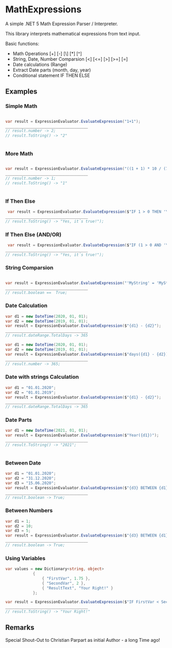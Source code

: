 # MathExpressions
A simple .NET 5 Math Expression Parser / Interpreter.

This library interprets mathematical expressions from text input. 

Basic functions:

- Math Operations [+] [-] [\\] [*] [^]
- String, Date, Number Comparsion [<] [<=] [>] [>=] [=] 
- Date calculations (Range)
- Extract Date parts (month, day, year)
- Conditional statement  IF THEN ELSE

## Examples

### Simple Math
````C#

var result = ExpressionEvaluator.EvaluateExpression("1+1");
____________________________________
// result.number -> 2;
// result.ToString() -> "2"
            
````

### More Math
````C#

var result = ExpressionEvaluator.EvaluateExpression("((1 + 1) * 10 / (7 / 3.5)) ^ 2 / 10000");
____________________________________
// result.number -> 1;
// result.ToString() -> "1"
            
````

### If Then Else

```` C#
 var result = ExpressionEvaluator.EvaluateExpression($"IF 1 > 0 THEN 'Yes, it´s true!' ELSE 'No! Your wrong ..'");
____________________________________
// result.ToString() -> "Yes, it´s true!");
````

### If Then Else (AND/OR)

```` C#
 var result = ExpressionEvaluator.EvaluateExpression($"IF (1 > 0 AND 'Yes' != 'No') OR 100/10=10 THEN 'Yes, it´s true!' ELSE 'No! Your wrong ..'");
____________________________________
// result.ToString() -> "Yes, it´s true!");
````


### String Comparsion
````C#

var result = ExpressionEvaluator.EvaluateExpression("'MyString' = 'MyString'");
____________________________________
// result.boolean ==  True;

````

### Date Calculation

```` C#
var d1 = new DateTime(2020, 01, 01);
var d2 = new DateTime(2019, 01, 01);
var result = ExpressionEvaluator.EvaluateExpression($"{d1} - {d2}");
____________________________________
// result.dateRange.TotalDays -> 365
````

````C#
var d1 = new DateTime(2020, 01, 01);
var d2 = new DateTime(2019, 01, 01);
var result = ExpressionEvaluator.EvaluateExpression($"days({d1} - {d2})");
____________________________________
// result.number -> 365;
````

### Date with strings Calculation

```` C#
var d1 = "01.01.2020";
var d2 = "01.01.2019";
var result = ExpressionEvaluator.EvaluateExpression($"{d1} - {d2}");
____________________________________
// result.dateRange.TotalDays -> 365
````

### Date Parts
````C#
var d1 = new DateTime(2021, 01, 01);
var result = ExpressionEvaluator.EvaluateExpression($"Year({d1})");
____________________________________
// result.ToString() -> "2021";
            
````

### Between Date
````C#
var d1 = "01.01.2020";
var d2 = "31.12.2020";
var d3 = "15.06.2020";
var result = ExpressionEvaluator.EvaluateExpression($"{d3} BETWEEN {d1} AND {d2}");
____________________________________
// result.boolean -> True;
````


### Between Numbers
````C#
var d1 = 1;
var d2 = 10;
var d3 = 5;
var result = ExpressionEvaluator.EvaluateExpression($"{d3} BETWEEN {d1} AND {d2}");
____________________________________
// result.boolean -> True;
````

### Using Variables 

````C#
var values = new Dictionary<string, object>
            {
                { "FirstVar", 1.75 },
                { "SecondVar", 2 },
                { "ResultText", "Your Right!" }
            };

var result = ExpressionEvaluator.EvaluateExpression($"IF FirstVar < SecondVar THEN ResultText", values);
____________________________________
// result.ToString() -> "Your Right!"

````


## Remarks
Special Shout-Out to Christian Parpart as initial Author - a long Time ago!
